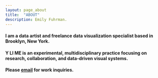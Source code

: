 ```yaml
---
layout: page_about
title:  "ABOUT"
description: Emily Fuhrman.
---
```

#### I am a data artist and freelance data visualization specialist based in Brooklyn, New York. 

#### Y LI ME is an experimental, multidisciplinary practice focusing on research, collaboration, and data-driven visual systems. 

#### Please [email](mailto:emily.c.fuhrman@gmail.com) for work inquiries. 